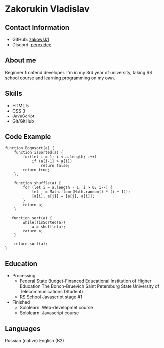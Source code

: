 # Zakorukin Vladislav

## Contact Information

* GitHub: [zakowsk1](https://github.com/zakowsk1)
* Discord: [peroxidee](https://discord.com/users/peroxidee)

## About me

Beginner frontend developer.
I'm in my 3rd year of university, taking RS school course and learning programming on my own.

## Skills

* HTML 5
* CSS 3
* JavaScript
* Git/GitHub

## Code Example

```.
function Bogosort(a) {
    function isSorted(a) {
        for(let i = 1; i < a.length; i++)
            if (a[i-1] > a[i])
                return false;
        return true;
    };

    function shuffle(a) {
        for (let i = a.length - 1; i > 0; i--) {
            let j = Math.floor(Math.random() * (i + 1)); 
            [a[i], a[j]] = [a[j], a[i]];
        }
        return a;
    }

   function sort(a) {
        while(!isSorted(a))
            a = shuffle(a);
        return a;
    }
    
    return sort(a);
}
```

## Education

* Processing
  * Federal State Budget-Financed Educational Institution of Higher Education The Bonch-Bruevich Saint Petersburg State University of Telecommunications (Student)
  * RS School Javascript stage #1
* Finished
  * Sololearn: Web-developmet course
  * Sololearn: Javascript course

## Languages

Russian (native)
English (B2)
